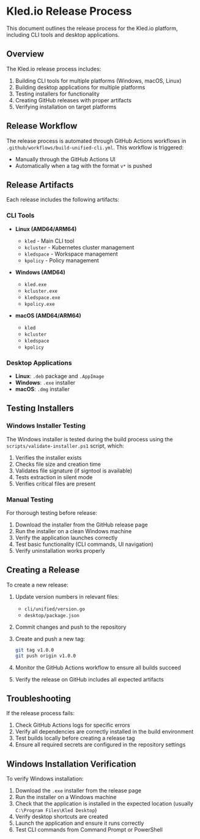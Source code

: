 # Kled.io Release Process

This document outlines the release process for the Kled.io platform, including CLI tools and desktop applications.

## Overview

The Kled.io release process includes:

1. Building CLI tools for multiple platforms (Windows, macOS, Linux)
2. Building desktop applications for multiple platforms
3. Testing installers for functionality
4. Creating GitHub releases with proper artifacts
5. Verifying installation on target platforms

## Release Workflow

The release process is automated through GitHub Actions workflows in `.github/workflows/build-unified-cli.yml`. This workflow is triggered:

- Manually through the GitHub Actions UI
- Automatically when a tag with the format `v*` is pushed

## Release Artifacts

Each release includes the following artifacts:

### CLI Tools

- **Linux (AMD64/ARM64)**
  - `kled` - Main CLI tool
  - `kcluster` - Kubernetes cluster management
  - `kledspace` - Workspace management
  - `kpolicy` - Policy management

- **Windows (AMD64)**
  - `kled.exe`
  - `kcluster.exe`
  - `kledspace.exe`
  - `kpolicy.exe`

- **macOS (AMD64/ARM64)**
  - `kled`
  - `kcluster`
  - `kledspace`
  - `kpolicy`

### Desktop Applications

- **Linux**: `.deb` package and `.AppImage`
- **Windows**: `.exe` installer
- **macOS**: `.dmg` installer

## Testing Installers

### Windows Installer Testing

The Windows installer is tested during the build process using the `scripts/validate-installer.ps1` script, which:

1. Verifies the installer exists
2. Checks file size and creation time
3. Validates file signature (if signtool is available)
4. Tests extraction in silent mode
5. Verifies critical files are present

### Manual Testing

For thorough testing before release:

1. Download the installer from the GitHub release page
2. Run the installer on a clean Windows machine
3. Verify the application launches correctly
4. Test basic functionality (CLI commands, UI navigation)
5. Verify uninstallation works properly

## Creating a Release

To create a new release:

1. Update version numbers in relevant files:
   - `cli/unified/version.go`
   - `desktop/package.json`

2. Commit changes and push to the repository

3. Create and push a new tag:
   ```bash
   git tag v1.0.0
   git push origin v1.0.0
   ```

4. Monitor the GitHub Actions workflow to ensure all builds succeed

5. Verify the release on GitHub includes all expected artifacts

## Troubleshooting

If the release process fails:

1. Check GitHub Actions logs for specific errors
2. Verify all dependencies are correctly installed in the build environment
3. Test builds locally before creating a release tag
4. Ensure all required secrets are configured in the repository settings

## Windows Installation Verification

To verify Windows installation:

1. Download the `.exe` installer from the release page
2. Run the installer on a Windows machine
3. Check that the application is installed in the expected location (usually `C:\Program Files\Kled Desktop`)
4. Verify desktop shortcuts are created
5. Launch the application and ensure it runs correctly
6. Test CLI commands from Command Prompt or PowerShell
